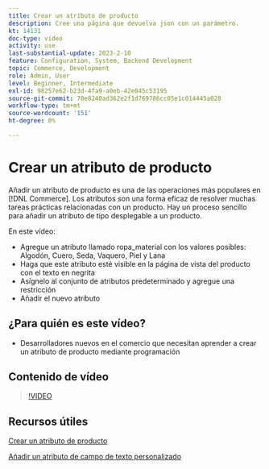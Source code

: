 ```yaml
---
title: Crear un atributo de producto
description: Cree una página que devuelva json con un parámetro.
kt: 14131
doc-type: video
activity: use
last-substantial-update: 2023-2-10
feature: Configuration, System, Backend Development
topic: Commerce, Development
role: Admin, User
level: Beginner, Intermediate
exl-id: 98257e62-b23d-4fa9-a0eb-42e045c53195
source-git-commit: 70e8240ad362e2f1d769786cc05e1c014445a028
workflow-type: tm+mt
source-wordcount: '151'
ht-degree: 0%

---
```


# Crear un atributo de producto

Añadir un atributo de producto es una de las operaciones más populares en [!DNL Commerce]. Los atributos son una forma eficaz de resolver muchas tareas prácticas relacionadas con un producto. Hay un proceso sencillo para añadir un atributo de tipo desplegable a un producto.

En este vídeo:

- Agregue un atributo llamado ropa_material con los valores posibles: Algodón, Cuero, Seda, Vaquero, Piel y Lana
- Haga que este atributo esté visible en la página de vista del producto con el texto en negrita
- Asígnelo al conjunto de atributos predeterminado y agregue una restricción
- Añadir el nuevo atributo

## ¿Para quién es este vídeo?

- Desarrolladores nuevos en el comercio que necesitan aprender a crear un atributo de producto mediante programación

## Contenido de vídeo

>[!VIDEO](https://video.tv.adobe.com/v/35789?quality=12&learn=on)

## Recursos útiles

[Crear un atributo de producto](https://experienceleague.adobe.com/docs/commerce-learn/tutorials/backend-development/add-product-attribute.html)

[Añadir un atributo de campo de texto personalizado](https://developer.adobe.com/commerce/php/tutorials/admin/custom-text-field-attribute/)
